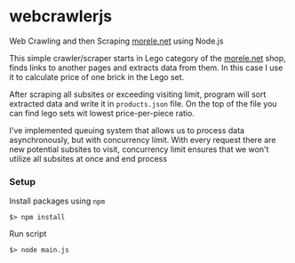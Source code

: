 # webcrawlerjs
Web Crawling and then Scraping [morele.net](https://www.morele.net/kategoria/klocki-lego-1045/) using Node.js

This simple crawler/scraper starts in Lego category of the [morele.net](https://www.morele.net/kategoria/klocki-lego-1045/) shop, finds links to another pages and extracts data from them. In this case I use it to calculate price of one brick in the Lego set.

After scraping all subsites or exceeding visiting limit, program will sort extracted data and write it in `products.json` file. On the top of the file you can find lego sets wit lowest price-per-piece ratio.

I've implemented queuing system that allows us to process data asynchronously, but with concurrency limit. With every request there are new potential subsites to visit, concurrency limit ensures that we won't utilize all subsites at once and end process

### Setup
Install packages using `npm`
```
$> npm install
```

Run script
```
$> node main.js
```